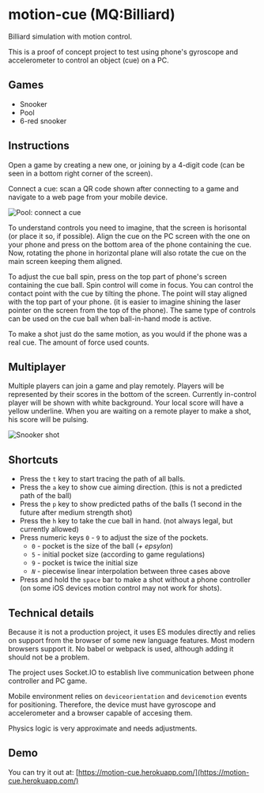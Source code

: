 # motion-cue (MQ:Billiard)
Billiard simulation with motion control.

This is a proof of concept project to test using phone's gyroscope and accelerometer to control an object (cue) on a PC.

## Games
- Snooker
- Pool
- 6-red snooker

## Instructions
Open a game by creating a new one, or joining by a 4-digit code (can be seen in a bottom right corner of the screen).

Connect a cue: scan a QR code shown after connecting to a game and navigate to a web page from your mobile device.

![Pool: connect a cue](https://user-images.githubusercontent.com/8505995/82755953-ab929680-9ddf-11ea-933f-8e626f424b4b.png)

To understand controls you need to imagine, that the screen is horisontal (or place it so, if possible).
Align the cue on the PC screen with the one on your phone and press on the bottom area of the phone containing the cue.
Now, rotating the phone in horizontal plane will also rotate the cue on the main screen keeping them aligned.

To adjust the cue ball spin, press on the top part of phone's screen containing the cue ball. Spin control will come in focus.
You can control the contact point with the cue by tilting the phone. The point will stay aligned with the top part of your phone.
(it is easier to imagine shining the laser pointer on the screen from the top of the phone).
The same type of controls can be used on the cue ball when ball-in-hand mode is active.

To make a shot just do the same motion, as you would if the phone was a real cue. The amount of force used counts.

## Multiplayer

Multiple players can join a game and play remotely. Players will be represented by their scores in the bottom of the screen.
Currently in-control player will be shown with white background. Your local score will have a yellow underline. When you are waiting on a remote player to make a shot, his score will be pulsing.

![Snooker shot](https://user-images.githubusercontent.com/8505995/82756081-70449780-9de0-11ea-9344-09827cb72a08.png)

## Shortcuts
- Press the `t` key to start tracing the path of all balls.
- Press the `a` key to show cue aiming direction. (this is not a predicted path of the ball)
- Press the `p` key to show predicted paths of the balls (1 second in the future after medium strength shot)
- Press the `h` key to take the cue ball in hand. (not always legal, but currently allowed)
- Press numeric keys `0` - `9` to adjust the size of the pockets.
    - `0` - pocket is the size of the ball (*+ epsylon*)
    - `5` - initial pocket size (according to game regulations)
    - `9` - pocket is twice the initial size
    - *`N`* - piecewise linear interpolation between three cases above
- Press and hold the `space` bar to make a shot without a phone controller (on some iOS devices motion control may not work for shots).

## Technical details

Because it is not a production project, it uses ES modules directly and relies on support from the browser of some new language features.
Most modern browsers support it. No babel or webpack is used, although adding it should not be a problem.

The project uses Socket.IO to establish live communication between phone controller and PC game.

Mobile environment relies on `deviceorientation` and `devicemotion` events for positioning. Therefore, the device must have gyroscope and accelerometer and a browser capable of accesing them.

Physics logic is very approximate and needs adjustments.

## Demo
You can try it out at: [https://motion-cue.herokuapp.com/](https://motion-cue.herokuapp.com/)
